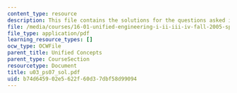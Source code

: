 ```yaml
---
content_type: resource
description: This file contains the solutions for the questions asked in U3.
file: /media/courses/16-01-unified-engineering-i-ii-iii-iv-fall-2005-spring-2006/b74d645902e5622f60d37dbf58d99094_u03_ps07_sol.pdf
file_type: application/pdf
learning_resource_types: []
ocw_type: OCWFile
parent_title: Unified Concepts
parent_type: CourseSection
resourcetype: Document
title: u03_ps07_sol.pdf
uid: b74d6459-02e5-622f-60d3-7dbf58d99094
---
```

